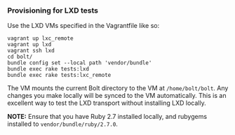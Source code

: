### Provisioning for LXD tests
Use the LXD VMs specified in the Vagrantfile like so:
```
vagrant up lxc_remote
vagrant up lxd
vagrant ssh lxd
cd bolt/
bundle config set --local path 'vendor/bundle'
bundle exec rake tests:lxd
bundle exec rake tests:lxc_remote
```
The VM mounts the current Bolt directory to the VM at `/home/bolt/bolt`. Any changes you make
locally will be synced to the VM automatically. This is an excellent way to test the LXD transport
without installing LXD locally.

**NOTE:** Ensure that you have Ruby 2.7 installed locally, and rubygems installed to
`vendor/bundle/ruby/2.7.0`.

